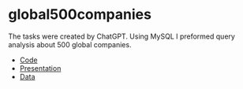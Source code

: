 # global500companies
The tasks were created by ChatGPT.
Using MySQL I preformed query analysis about 500 global companies.

* [Code]()
* [Presentation]()
* [Data]()

